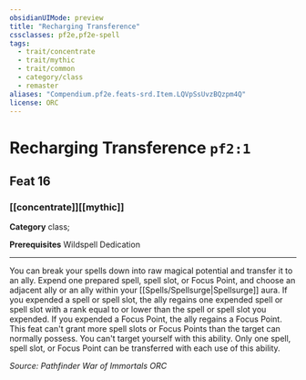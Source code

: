 ```yaml
---
obsidianUIMode: preview
title: "Recharging Transference"
cssclasses: pf2e,pf2e-spell
tags:
  - trait/concentrate
  - trait/mythic
  - trait/common
  - category/class
  - remaster
aliases: "Compendium.pf2e.feats-srd.Item.LQVpSsUvzBQzpm4Q"
license: ORC
---
```

# Recharging Transference `pf2:1`
## Feat 16
### [[concentrate]][[mythic]]

**Category** class; 



**Prerequisites** Wildspell Dedication
* * *
You can break your spells down into raw magical potential and transfer it to an ally. Expend one prepared spell, spell slot, or Focus Point, and choose an adjacent ally or an ally within your [[Spells/Spellsurge|Spellsurge]] aura. If you expended a spell or spell slot, the ally regains one expended spell or spell slot with a rank equal to or lower than the spell or spell slot you expended. If you expended a Focus Point, the ally regains a Focus Point. This feat can't grant more spell slots or Focus Points than the target can normally possess. You can't target yourself with this ability. Only one spell, spell slot, or Focus Point can be transferred with each use of this ability.

*Source: Pathfinder War of Immortals*
*ORC*